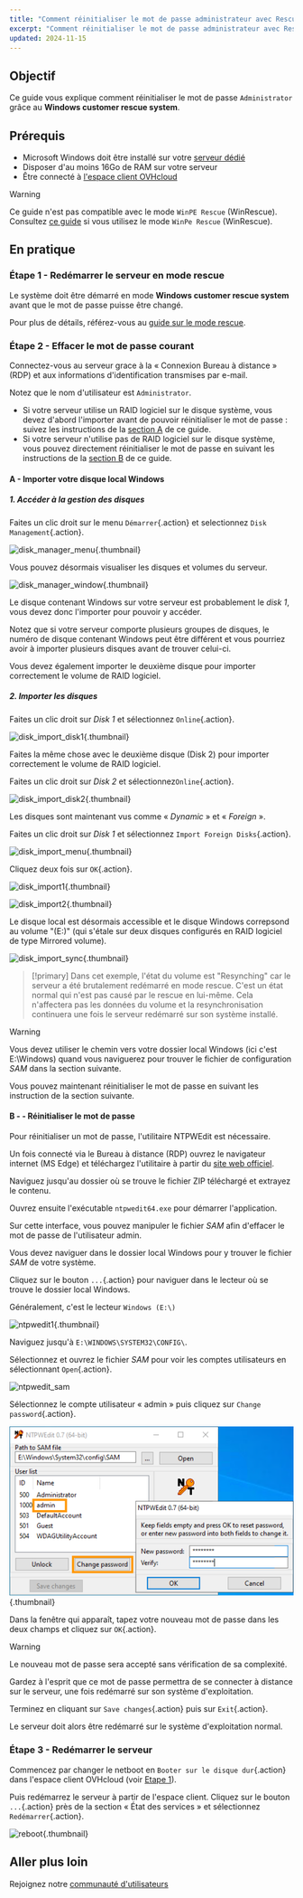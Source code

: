 ```yaml
---
title: "Comment réinitialiser le mot de passe administrateur avec Rescue-Customer-Windows"
excerpt: "Comment réinitialiser le mot de passe administrateur avec Rescue-Customer-Windows"
updated: 2024-11-15
---
```


## Objectif

Ce guide vous explique comment réinitialiser le mot de passe `Administrator` grâce au **Windows customer rescue system**.

## Prérequis

- Microsoft Windows doit être installé sur votre [serveur dédié](/links/bare-metal/bare-metal)
- Disposer d'au moins 16Go de RAM sur votre serveur
- Être connecté à [l'espace client OVHcloud](/links/manager)

> [!warning]
>
> Ce guide n'est pas compatible avec le mode `WinPE Rescue` (WinRescue).
> Consultez [ce guide](/pages/bare_metal_cloud/dedicated_servers/changing-admin-password-on-windows) si vous utilisez le mode `WinPe Rescue` (WinRescue).
>

## En pratique

### Étape 1 - Redémarrer le serveur en mode rescue <a name="step1"></a>

Le système doit être démarré en mode **Windows customer rescue system** avant que le mot de passe puisse être changé.

Pour plus de détails, référez-vous au [guide sur le mode rescue](/pages/bare_metal_cloud/dedicated_servers/rescue-customer-windows).

### Étape 2 - Effacer le mot de passe courant <a name="step2"></a>

Connectez-vous au serveur grace à la « Connexion Bureau à distance » (RDP) et aux informations d'identification transmises par e-mail.

Notez que le nom d'utilisateur est `Administrator`.

- Si votre serveur utilise un RAID logiciel sur le disque système, vous devez d'abord l'importer avant de pouvoir réinitialiser le mot de passe : suivez les instructions de la [section A](#sectionA) de ce guide.
- Si votre serveur n'utilise pas de RAID logiciel sur le disque système, vous pouvez directement réinitialiser le mot de passe en suivant les instructions de la [section B](#sectionB) de ce guide.

#### A - Importer votre disque local Windows <a name="sectionA"></a>

##### 1. Accéder à la gestion des disques

Faites un clic droit sur le menu `Démarrer`{.action} et selectionnez `Disk Management`{.action}.

![disk_manager_menu](images/disk_manager_menu.png){.thumbnail}

Vous pouvez désormais visualiser les disques et volumes du serveur.

![disk_manager_window](images/disk_manager_window1.png){.thumbnail}

Le disque contenant Windows sur votre serveur est probablement le *disk 1*, vous devez donc l'importer pour pouvoir y accéder.

Notez que si votre serveur comporte plusieurs groupes de disques, le numéro de disque contenant Windows peut être différent et vous pourriez avoir à importer plusieurs disques avant de trouver celui-ci.

Vous devez également importer le deuxième disque pour importer correctement le volume de RAID logiciel.

##### 2. Importer les disques

Faites un clic droit sur *Disk 1* et sélectionnez `Online`{.action}.

![disk_import_disk1](images/disk_manager_disk1on.png){.thumbnail}

Faites la même chose avec le deuxième disque (Disk 2) pour importer correctement le volume de RAID logiciel.

Faites un clic droit sur *Disk 2* et sélectionnez`Online`{.action}.

![disk_import_disk2](images/disk_manager_disk2on.png){.thumbnail}

Les disques sont maintenant vus comme « *Dynamic* » et « *Foreign* ».

Faites un clic droit sur *Disk 1* et sélectionnez `Import Foreign Disks`{.action}.

![disk_import_menu](images/disk_manager_diskimport.png){.thumbnail}

Cliquez deux fois sur `OK`{.action}.

![disk_import1](images/disk_import1.png){.thumbnail}

![disk_import2](images/disk_import2.png){.thumbnail}

Le disque local est désormais accessible et le disque Windows correpsond au volume "(E:)" (qui s'étale sur deux disques configurés en RAID logiciel de type Mirrored volume).

![disk_import_sync](images/disk_import_sync.png){.thumbnail}

> [!primary]
> Dans cet exemple, l'état du volume est "Resynching" car le serveur a été brutalement redémarré en mode rescue. C'est un état normal qui n'est pas causé par le rescue en lui-même.
> Cela n'affectera pas les données du volume et la resynchronisation continuera une fois le serveur redémarré sur son système installé.

> [!warning]
>
> Vous devez utiliser le chemin vers votre dossier local Windows (ici c'est E:\Windows) quand vous naviguerez pour trouver le fichier de configuration _SAM_ dans la section suivante.

Vous pouvez maintenant réinitialiser le mot de passe en suivant les instruction de la section suivante.

#### B - - Réinitialiser le mot de passe <a name="sectionB"></a>

Pour réinitialiser un mot de passe, l'utilitaire NTPWEdit est nécessaire.

Un fois connecté via le Bureau à distance (RDP) ouvrez le navigateur internet (MS Edge) et téléchargez l'utilitaire à partir du [site web officiel](http://www.cdslow.org.ru/files/ntpwedit/ntpwed07.zip).

Naviguez jusqu'au dossier où se trouve le fichier ZIP téléchargé et extrayez le contenu.

Ouvrez ensuite l'exécutable `ntpwedit64.exe` pour démarrer l'application.

Sur cette interface, vous pouvez manipuler le fichier *SAM* afin d'effacer le mot de passe de l'utilisateur admin.

Vous devez naviguer dans le dossier local Windows pour y trouver le fichier *SAM* de votre système.

Cliquez sur le bouton `...`{.action} pour naviguer dans le lecteur où se trouve le dossier local Windows.

Généralement, c'est le lecteur `Windows (E:\)`

![ntpwedit1](images/ntpwedit_1.png){.thumbnail}

Naviguez jusqu'à `E:\WINDOWS\SYSTEM32\CONFIG\`.

Sélectionnez et ouvrez le fichier *SAM* pour voir les comptes utilisateurs en sélectionnant `Open`{.action}.

![ntpwedit_sam](images/SAM.png)

Sélectionnez le compte utilisateur « admin » puis cliquez sur `Change password`{.action}.

![ntpwedit2](images/ntpwedit_2.png){.thumbnail}

Dans la fenêtre qui apparaît, tapez votre nouveau mot de passe dans les deux champs et cliquez sur `OK`{.action}.

> [!warning]
>
> Le nouveau mot de passe sera accepté sans vérification de sa complexité.
>
> Gardez à l'esprit que ce mot de passe permettra de se connecter à distance sur le serveur, une fois redémarré sur son système d'exploitation.

Terminez en cliquant sur `Save changes`{.action} puis sur `Exit`{.action}.

Le serveur doit alors être redémarré sur le système d'exploitation normal.

### Étape 3 - Redémarrer le serveur <a name="step3"></a>

Commencez par changer le netboot en `Booter sur le disque dur`{.action} dans l'espace client OVHcloud (voir [Etape 1](#step1)).

Puis redémarrez le serveur à partir de l'espace client. Cliquez sur le bouton `...`{.action} près de la section « État des services » et sélectionnez `Redémarrer`{.action}.

![reboot](/pages/assets/screens/control_panel/product-selection/bare-metal-cloud/dedicated-servers/general-information/cp_dedicated_restart.png){.thumbnail}

## Aller plus loin

Rejoignez notre [communauté d'utilisateurs](/links/community)
